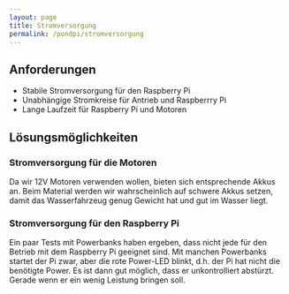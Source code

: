 ```yaml
---
layout: page
title: Stromversorgung
permalink: /pondpi/stromversorgung
---
```


## Anforderungen

*   Stabile Stromversorgung für den Raspberry Pi
*   Unabhängige Stromkreise für Antrieb und Raspberrry Pi
*   Lange Laufzeit für Raspberry Pi und Motoren

## Lösungsmöglichkeiten

### Stromversorgung für die Motoren

Da wir 12V Motoren verwenden wollen, bieten sich entsprechende Akkus an. Beim Material werden wir wahrscheinlich auf schwere Akkus setzen, damit das Wasserfahrzeug genug Gewicht hat und gut im Wasser liegt.

### Stromversorgung für den Raspberry Pi

Ein paar Tests mit Powerbanks haben ergeben, dass nicht jede für den Betrieb mit dem Raspberry Pi geeignet sind. Mit manchen Powerbanks startet der Pi zwar, aber die rote Power-LED blinkt, d.h. der Pi hat nicht die benötigte Power. Es ist dann gut möglich, dass er unkontrolliert abstürzt. Gerade wenn er ein wenig Leistung bringen soll.
